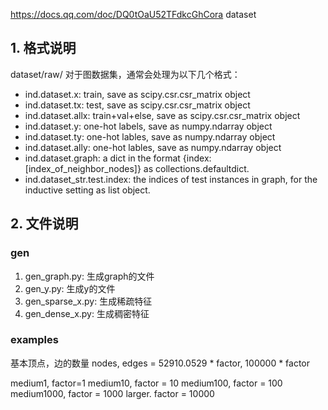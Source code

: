 ﻿https://docs.qq.com/doc/DQ0tOaU52TFdkcGhCora dataset
## 1. 格式说明

dataset/raw/ 
对于图数据集，通常会处理为以下几个格式：
- ind.dataset.x:  train, save as scipy.csr.csr_matrix object
- ind.dataset.tx: test, save as scipy.csr.csr_matrix object
- ind.dataset.allx: train+val+else, save as scipy.csr.csr_matrix object
- ind.dataset.y: one-hot labels, save as numpy.ndarray object
- ind.dataset.ty: one-hot lables, save as numpy.ndarray object
- ind.dataset.ally: one-hot lables, save as numpy.ndarray object
- ind.dataset.graph: a dict in the format {index: [index_of_neighbor_nodes]} as collections.defaultdict.
- ind.dataset_str.test.index: the indices of test instances in graph, for the inductive setting as list object.

## 2. 文件说明
### gen
1. gen_graph.py: 生成graph的文件
2. gen_y.py: 生成y的文件
3. gen_sparse_x.py: 生成稀疏特征
4. gen_dense_x.py: 生成稠密特征

### examples

基本顶点，边的数量
nodes, edges = 52910.0529 * factor, 100000 * factor

medium1, factor=1
medium10, factor = 10
medium100, factor = 100
medium1000, factor = 1000
larger. factor = 10000
  
